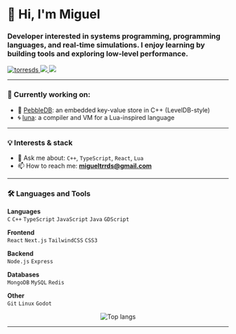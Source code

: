 <h1 align="left">👋 Hi, I'm Miguel</h1>
<h3 align="left">Developer interested in systems programming, programming languages, and real-time simulations. I enjoy learning by building tools and exploring low-level performance.</h3>

<p align="left">
  <a href="https://github.com/torresds">
    <img src="https://komarev.com/ghpvc/?username=torresds&label=Profile%20views&color=0e75b6&style=flat" alt="torresds" />
  </a>
  <a href="https://linkedin.com/in/miguel-tds">
    <img src="https://img.shields.io/badge/LinkedIn-Miguel-blue?style=flat-square&logo=linkedin" />
  </a>
  <a href="mailto:migueltrrds@gmail.com">
    <img src="https://img.shields.io/badge/Email-migueltrrds@gmail.com-red?style=flat-square&logo=gmail" />
  </a>
</p>

---

### 🚧 Currently working on:

- 🔧 [PebbleDB](https://github.com/torresds/PebbleDB): an embedded key-value store in C++ (LevelDB-style)  
- 🌀 [luna](https://github.com/torresds/luna): a compiler and VM for a Lua-inspired language  

---

### 💡 Interests & stack

- 💬 Ask me about: `C++`, `TypeScript`, `React`, `Lua`
- 📫 How to reach me: **migueltrrds@gmail.com**

---

### 🛠️ Languages and Tools

**Languages**  
`C` `C++` `TypeScript` `JavaScript` `Java` `GDScript`

**Frontend**  
`React` `Next.js` `TailwindCSS` `CSS3`

**Backend**  
`Node.js` `Express`

**Databases**  
`MongoDB` `MySQL` `Redis`


**Other**  
`Git` `Linux` `Godot`

<p align="center">
  <img src="https://github-readme-stats.vercel.app/api/top-langs/?username=torresds&layout=compact&hide=css&theme=default" alt="Top langs" />
</p>

---



